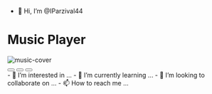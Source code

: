 - 👋 Hi, I’m @IParzival44<!DOCTYPE html>
<html lang="en">
<head>
<meta charset="UTF-8" />
<meta name="viewport" content="width=device-width, initial-scale=1.0" />
<link rel="stylesheet" href="style.css" />
<link
rel="stylesheet"
href="https://cdnjs.cloudflare.com/ajax/libs/font-awesome/4.7.0/css/font-awesome.css"
/>
<title>Music Player</title>
</head>
<body>
<h1>Music Player</h1>
<div class="music-container" id="music-container">
<div class="music-info">
<h4 class="title" id="title"></h4>
<div class="progress-container" id="progress-container">
<div class="progress" id="progress"></div>
</div>
</div>
<audio src="./music/happyrock.mp3" id="audio"></audio>
<div class="img-container">
<img src="./images/happyrock.jpg" alt="music-cover" id="cover" />
</div>
<div class="navigation">
<button id="prev" class="action-btn">
<i class="fa fa-backward" aria-hidden="true"></i>
</button>
<button id="play" class="action-btn action-btn-big">
<i class="fa fa-play" aria-hidden="true"></i>
</button>
<button id="next" class="action-btn">
<i class="fa fa-forward" aria-hidden="true"></i>
</button>
</div>
</div>
<script src="script.js"></script>
</body>
</html>
- 👀 I’m interested in ...
- 🌱 I’m currently learning ...
- 💞️ I’m looking to collaborate on ...
- 📫 How to reach me ...

<!---
IParzival44/IParzival44 is a ✨ special ✨ repository because its `README.md` (this file) appears on your GitHub profile.
You can click the Preview link to take a look at your changes.
--->
